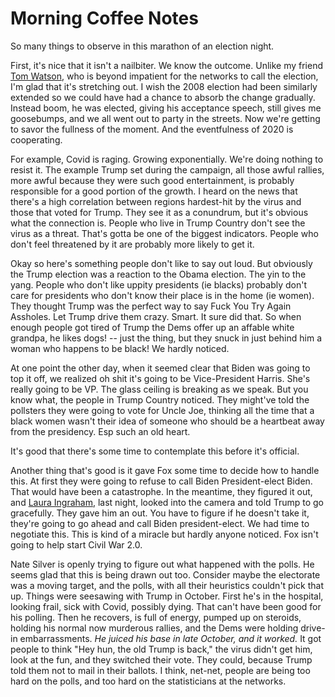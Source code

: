 # Morning Coffee Notes
So many things to observe in this marathon of an election night.  

First, it's nice that it isn't a nailbiter. We know the outcome. Unlike my friend <a href="https://twitter.com/tomwatson">Tom Watson</a>, who is beyond impatient for the networks to call the election, I'm glad that it's stretching out. I wish the 2008 election had been similarly extended so we could have had a chance to absorb the change gradually. Instead boom, he was elected, giving his acceptance speech, still gives me goosebumps, and we all went out to party in the streets. Now we're getting to savor the fullness of the moment. And the eventfulness of 2020 is cooperating. 

For example, Covid is raging. Growing exponentially. We're doing nothing to resist it. The example Trump set during the campaign, all those awful rallies, more awful because they were such good entertainment, is probably responsible for a good portion of the growth. I heard on the news that there's a high correlation between regions hardest-hit by the virus and those that voted for Trump. They see it as a conundrum, but it's obvious what the connection is. People who live in Trump Country don't see the virus as a threat. That's gotta be one of the biggest indicators. People who don't feel threatened by it are probably more likely to get it.

Okay so here's something people don't like to say out loud. But obviously the Trump election was a reaction to the Obama election. The yin to the yang. People who don't like uppity presidents (ie blacks) probably don't care for presidents who don't know their place is in the home (ie women). They thought Trump was the perfect way to say Fuck You Try Again Assholes. Let Trump drive them crazy. Smart. It sure did that. So when enough people got tired of Trump the Dems offer up an affable white grandpa, he likes dogs! -- just the thing, but they snuck in just behind him a woman who happens to be black! We hardly noticed. 

At one point the other day, when it seemed clear that Biden was going to top it off, we realized oh shit it's going to be Vice-President Harris. She's really going to be VP. The glass ceiling is breaking as we speak. But you know what, the people in Trump Country noticed. They might've told the pollsters they were going to vote for Uncle Joe, thinking all the time that a black women wasn't their idea of someone who should be a heartbeat away from the presidency. Esp such an old heart. 

It's good that there's some time to contemplate this before it's official.

Another thing that's good is it gave Fox some time to decide how to handle this. At first they were going to refuse to call Biden President-elect Biden. That would have been a catastrophe. In the meantime, they figured it out, and <a href="https://twitter.com/Acyn/status/1324918336988221441">Laura Ingraham</a>, last night, looked into the camera and told Trump to go gracefully. They gave him an out. You have to figure if he doesn't take it, they're going to go ahead and call Biden president-elect. We had time to negotiate this. This is kind of a miracle but hardly anyone noticed. Fox isn't going to help start Civil War 2.0. 

Nate Silver is openly trying to figure out what happened with the polls. He seems glad that this is being drawn out too. Consider maybe the electorate was a moving target, and the polls, with all their heuristics couldn't pick that up. Things were seesawing with Trump in October. First he's in the hospital, looking frail, sick with Covid, possibly dying. That can't have been good for his polling. Then he recovers, is full of energy, pumped up on steroids, holding his normal now murderous rallies, and the Dems were holding drive-in embarrassments. <i>He juiced his base in late October, and it worked. </i>It got people to think "Hey hun, the old Trump is back," the virus didn't get him, look at the fun, and they switched their vote. They could, because Trump told them not to mail in their ballots. I think, net-net, people are being too hard on the polls, and too hard on the statisticians at the networks. 

